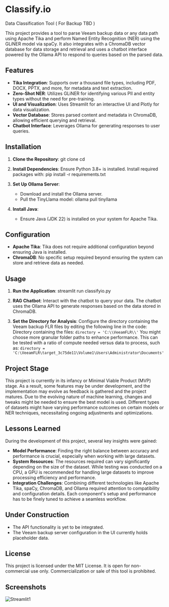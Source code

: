 # Classify.io
Data Classification Tool ( For Backup TBD )

This project provides a tool to parse Veeam backup data or any data path using Apache Tika and perform Named Entity Recognition (NER) using the GLiNER model via spaCy. It also integrates with a ChromaDB vector database for data storage and retrieval and uses a chatbot interface powered by the Ollama API to respond to queries based on the parsed data.

## Features

* **Tika Integration**: Supports over a thousand file types, including PDF, DOCX, PPTX, and more, for metadata and text extraction.
* **Zero-Shot NER**: Utilizes GLiNER for identifying various PII and entity types without the need for pre-training.
* **UI and Visualization**: Uses Streamlit for an interactive UI and Plotly for data visualization.
* **Vector Database**: Stores parsed content and metadata in ChromaDB, allowing efficient querying and retrieval.
* **Chatbot Interface**: Leverages Ollama for generating responses to user queries.

## Installation

1. **Clone the Repository**:
   git clone <repository-url>
   cd <repository-name>

2. **Install Dependencies**:
   Ensure Python 3.8+ is installed. Install required packages with:
   pip install -r requirements.txt

3. **Set Up Ollama Server**:
   * Download and install the Ollama server.
   * Pull the TinyLlama model:
     ollama pull tinyllama

4. **Install Java**:
   * Ensure Java (JDK 22) is installed on your system for Apache Tika.

## Configuration

* **Apache Tika**: Tika does not require additional configuration beyond ensuring Java is installed.
* **ChromaDB**: No specific setup required beyond ensuring the system can store and retrieve data as needed.

## Usage

1. **Run the Application**:
   streamlit run classifyio.py

2. **RAG Chatbot**: Interact with the chatbot to query your data. The chatbot uses the Ollama API to generate responses based on the data stored in ChromaDB.

3. **Set the Directory for Analysis**: Configure the directory containing the Veeam backup FLR files by editing the following line in the code:
   Directory containing the files:
   `directory = 'C:\\VeeamFLR\\'`
   You might choose more granular folder paths to enhance performance. This can be tested with a ratio of compute needed versus data to process, such as:
   `directory = 'C:\VeeamFLR\target_3c75de11\Volume1\Users\Administrator\Documents'`

## Project Stage

This project is currently in its infancy or Minimal Viable Product (MVP) stage. As a result, some features may be under development, and the implementation may evolve as feedback is gathered and the project matures. Due to the evolving nature of machine learning, changes and tweaks might be needed to ensure the best model is used. Different types of datasets might have varying performance outcomes on certain models or NER techniques, necessitating ongoing adjustments and optimizations.

## Lessons Learned

During the development of this project, several key insights were gained:

* **Model Performance**: Finding the right balance between accuracy and performance is crucial, especially when working with large datasets.
* **System Resources**: The resources required can vary significantly depending on the size of the dataset. While testing was conducted on a CPU, a GPU is recommended for handling large datasets to improve processing efficiency and performance.
* **Integration Challenges**: Combining different technologies like Apache Tika, spaCy, ChromaDB, and Ollama required attention to compatibility and configuration details. Each component's setup and performance has to be finely tuned to achieve a seamless workflow.

## Under Construction

* The API functionality is yet to be integrated.
* The Veeam backup server configuration in the UI currently holds placeholder data.

## License

This project is licensed under the MIT License. It is open for non-commercial use only. Commercialization or sale of this tool is prohibited.

## Screenshots 

![Streamlit1](https://github.com/user-attachments/assets/b5797936-79b2-41b2-8391-f08e313ae5b9)


